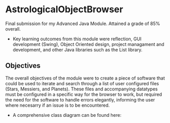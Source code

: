 # AstrologicalObjectBrowser
Final submission for my Advanced Java Module. Attained a grade of 85% overall.

- Key learning outcomes from this module were reflection, GUI development (Swing), Object Oriented design, project managament and development, and other Java libraries such as the List library.

## Objectives
The overall objectives of the module were to create a piece of software that could be used to iterate and search through a list of user configured files (Stars, Messiers, and Planets). These files and accompanying datatypes must be configured in a specific way for the browser to work, but required the need for the software to handle errors elegantly, informing the user where necesarry if an issue is to be encountered. 

- A comprehensive class diagram can be found here: 

<div class="text-center><img src="https://i.imgur.com/2YFzg88.png" 
alt="IMAGE ALT TEXT HERE" width="240" height="180" border="10"/></div>

